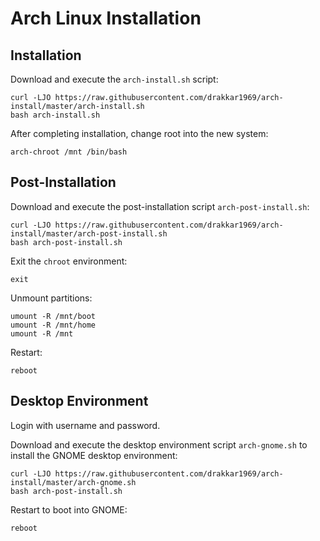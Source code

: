 # Arch Linux Installation

## Installation

Download and execute the `arch-install.sh` script:

```shell
curl -LJO https://raw.githubusercontent.com/drakkar1969/arch-install/master/arch-install.sh
bash arch-install.sh
```
After completing installation, change root into the new system:

```shell
arch-chroot /mnt /bin/bash
```

## Post-Installation

Download and execute the post-installation script `arch-post-install.sh`:

```shell
curl -LJO https://raw.githubusercontent.com/drakkar1969/arch-install/master/arch-post-install.sh
bash arch-post-install.sh
```

Exit the `chroot` environment:

```shell
exit
```

Unmount partitions:

```shell
umount -R /mnt/boot
umount -R /mnt/home
umount -R /mnt
```

Restart:

```shell
reboot
```

## Desktop Environment

Login with username and password.

Download and execute the desktop environment script `arch-gnome.sh` to install the GNOME desktop environment:

```shell
curl -LJO https://raw.githubusercontent.com/drakkar1969/arch-install/master/arch-gnome.sh
bash arch-post-install.sh
```

Restart to boot into GNOME:

```shell
reboot
```
